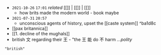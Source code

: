 - `2021-10-26`  `17:01` _related_ [[]] | [[]] | [[]]
	- how brits made the modern world - book maybe
- `2021-07-31`  `20:57`
	- unconscious agents of history, upset the [[caste system]] ^ba1d8c
-  [[pax britannica]]
- [[1. decline of the mughals]]
- british 文 regarding their 王 - "the 王 能 do 不 harm _...polity_

```query 2021-10-01 20:27
"british"
```